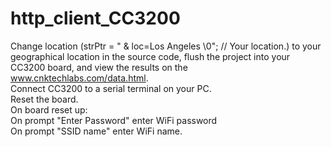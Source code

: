 # http_client_CC3200
Change location (strPtr = " & loc=Los Angeles \0"; // Your location.) to your geographical location in the source code, flush the project into your CC3200 board, and view the results on the www.cnktechlabs.com/data.html. <br>
Connect CC3200 to a serial terminal on your PC.<br>
Reset the board.<br>
On board reset up:<br>
On prompt "Enter Password" enter WiFi password<br>
On prompt "SSID name" enter WiFi name.<br>
